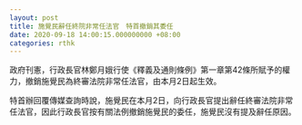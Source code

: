 ```yaml
---
layout: post
title: 施覺民辭任終院非常任法官　特首撤銷其委任
date: 2020-09-18 14:00:15.000000000 +08:00
categories: rthk
---
```


政府刊憲，行政長官林鄭月娥行使《釋義及通則條例》第一章第42條所賦予的權力，撤銷施覺民為終審法院非常任法官，由本月2日起生效。

特首辦回覆傳媒查詢時說，施覺民在本月2日，向行政長官提出辭任終審法院非常任法官，因此行政長官按有關法例撤銷施覺民的委任，施覺民沒有提及辭任原因。
